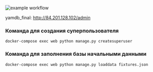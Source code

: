 ![example workflow](https://github.com/InaraShalfei/yamdb_final/actions/workflows/yamdb_workflow.yaml/badge.svg)

yamdb_final: http://84.201.128.102/admin
### Команда для создания суперпользователя
```
docker-compose exec web python manage.py createsuperuser
```
### Команда для заполнения базы начальными данными
```
docker-compose exec web python manage.py loaddata fixtures.json
